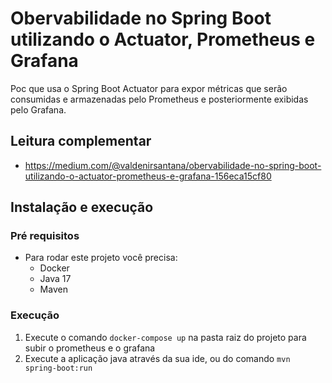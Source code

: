 # Obervabilidade no Spring Boot utilizando o Actuator, Prometheus e Grafana

Poc que usa o Spring Boot Actuator para expor métricas que serão consumidas e armazenadas pelo Prometheus e posteriormente exibidas pelo Grafana.

## Leitura complementar

- https://medium.com/@valdenirsantana/obervabilidade-no-spring-boot-utilizando-o-actuator-prometheus-e-grafana-156eca15cf80

## Instalação e execução

### Pré requisitos

- Para rodar este projeto você precisa:
  - Docker
  - Java 17
  - Maven 


### Execução

1. Execute o comando `docker-compose up` na pasta raiz do projeto para subir o prometheus e o grafana
2. Execute a aplicação java através da sua ide, ou do comando `mvn spring-boot:run`
